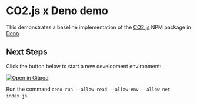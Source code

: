# CO2.js x Deno demo

This demonstrates a baseline implementation of the [CO2.js](https://www.npmjs.com/package/@tgwf/co2) NPM package in [Deno](https://deno.land/).

## Next Steps

Click the button below to start a new development environment:

[![Open in Gitpod](https://gitpod.io/button/open-in-gitpod.svg)](https://gitpod.io/from-referrer/)

Run the command `deno run --allow-read --allow-env --allow-net index.js`.
